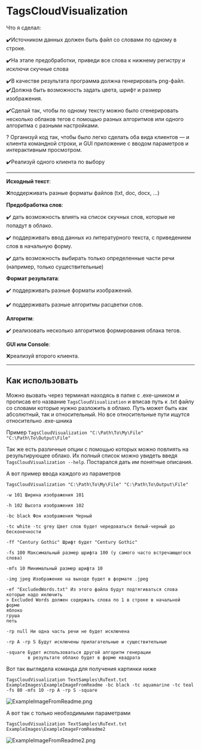 ﻿# TagsCloudVisualization

Что я сделал:

✔️Источником данных должен быть файл со словами по одному в строке.

✔️На этапе предобработки, приведи все слова к нижнему регистру и исключи скучные слова

✔️В качестве результата программа должна генерировать png-файл.
✔️Должна быть возможность задать цвета, шрифт и размер изображения.

✔️Сделай так, чтобы по одному тексту можно было сгенерировать несколько облаков тегов с помощью разных алгоритмов или одного алгоритма с разными настройками.

? Организуй код так, чтобы было легко сделать оба вида клиентов — и клиента командной строки, и GUI приложение с вводом параметров и интерактивным просмотром.

✔️Реализуй одного клиента по выбору

---------
**Исходный текст**:

❌поддерживать разные форматы файлов (txt, doc, docx, ...)

**Предобработка слов**:

✔️ дать возможность влиять на список скучных слов, которые не попадут в облако.

✔️ поддерживать ввод данных из литературного текста, с приведением слов в начальную форму.

✔️ дать возможность выбирать только определенные части речи (например, только существительные)

**Формат результата**:

✔️ поддерживать разные форматы изображений.

✔️ поддерживать разные алгоритмы расцветки слов.

**Алгоритм**:

✔️ реализовать несколько алгоритмов формирования облака тегов.

**GUI или Console**:

❌реализуй второго клиента.

---------

## Как использовать

Можно вызвать через терминал находясь в папке с .exe-шником и прописав его название `TagsCloudVisualization` 
и вписав путь к .txt файлу со словами которые нужно разложить в облако. Путь может быть как абсолютный, так и
относительный. Но все относительные пути ищутся относительно .exe-шника

Пример
```TagsCloudVisualization "C:\Path\To\My\File" "C:\Path\To\Output\File"```

Так же есть различные опции с помощью которых можно повлиять на результирующее облако. Их полный список можно
увидеть введя  ```TagsCloudVisualization --help```. Постарался дать им понятные описания.

А вот пример ввода каждого из параметров
```
TagsCloudVisualization "C:\Path\To\My\File" "C:\Path\To\Output\File" 

-w 101 Ширина изображения 101

-h 102 Высота изображения 102

-bc black Фон изображения Черный

-tc white -tc grey Цвет слов будет чередоваться белый-черный до бесконечности

-ff "Century Gothic" Шрифт будет "Century Gothic"

-fs 100 Максимальный размер шрифта 100 (у самого часто встречающегося слова)

-mfs 10 Минимальный размер шрифта 10

-img jpeg Изображение на выходе будет в формате .jpeg

-ef "ExcludedWords.txt" Из этого файла будут подтягиваться слова которые надо иключить
> Excluded Words должен содержать слова по 1 в строке в начальной форме
яблоко
груша
петь

-rp null Ни одна часть речи не будет исключена

-rp A -rp S Будут исключены прилагательные и существительные

-square Будет использоваться другой алгоритм генерации 
        в результате облако будет в форме квадрата
```

Вот так выглядела команда для получения картинки ниже

```TagsCloudVisualization TextSamples\RuText.txt ExampleImages\ExampleImageFromReadme -bc black -tc aquamarine -tc teal -fs 80 -mfs 10 -rp A -rp S -square```

![ExampleImageFromReadme.png](ExampleImages%2FExampleImageFromReadme.png)

А вот так с только необходимыми параметрами

```TagsCloudVisualization TextSamples\RuText.txt ExampleImages\ExampleImageFromReadme2```

![ExampleImageFromReadme2.png](ExampleImages%2FExampleImageFromReadme2.png)